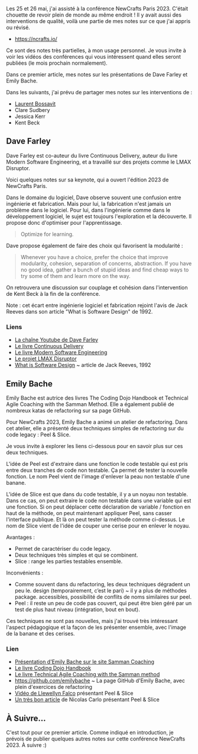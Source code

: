 Les 25 et 26 mai, j'ai assisté à la conférence NewCrafts Paris 2023. C'était
chouette de revoir plein de monde au même endroit ! Il y avait aussi des
interventions de qualité, voilà une partie de mes notes sur ce que j'ai appris
ou révisé.

- <https://ncrafts.io/>

Ce sont des notes très partielles, à mon usage personnel. Je vous invite à voir
les vidéos des conférences qui vous intéressent quand elles seront publiées (le
mois prochain normalement).

Dans ce premier article, mes notes sur les présentations de Dave Farley et
Emily Bache.

Dans les suivants, j'ai prévu de partager mes notes sur les interventions
de&nbsp;:

- [Laurent Bossavit][lb]
- Clare Sudbery
- Jessica Kerr
- Kent Beck

[lb]: /pages/2023-05-29_NewCrafts_Paris_2023_~_Laurent_Bossavit.html

## Dave Farley

Dave Farley est co-auteur du livre Continuous Delivery, auteur du livre
Modern Software Engineering, et a travaillé sur des projets comme le LMAX
Disruptor.

Voici quelques notes sur sa keynote, qui a ouvert l'édition 2023 de NewCrafts
Paris.

Dans le domaine du logiciel, Dave observe souvent une confusion entre
ingénierie et fabrication. Mais pour lui, la fabrication n'est jamais un
problème dans le logiciel. Pour lui, dans l'ingénierie comme dans le
développement logiciel, le sujet est toujours l'exploration et la découverte.
Il propose donc d'optimiser pour l'apprentissage.

> Optimize for learning.

Dave propose également de faire des choix qui favorisent la modularité&nbsp;:

> Whenever you have a choice, prefer the choice that improve modularity,
> cohesion, separation of concerns, abstraction. If you have no good idea,
> gather a bunch of stupid ideas and find cheap ways to try some of them and
> learn more on the way.

On retrouvera une discussion sur couplage et cohésion dans l'intervention de
Kent Beck à la fin de la conférence.

Note&nbsp;: cet écart entre ingénierie logiciel et fabrication rejoint l'avis
de Jack Reeves dans son article "What is Software Design" de 1992.

### Liens

- [La chaîne Youtube de Dave Farley][cd]
- [Le livre Continuous Delivery][cdb]
- [Le livre Modern Software Engineering][mse]
- [Le projet LMAX Disruptor][lmd]
- [What is Software Design][wisd] ~ article de Jack Reeves, 1992

[cd]: https://www.youtube.com/c/ContinuousDelivery
[cdb]: https://martinfowler.com/books/continuousDelivery.html
[mse]: https://www.davefarley.net/?p=352
[lmd]: https://lmax-exchange.github.io/disruptor/
[wisd]: http://www.bleading-edge.com/Publications/C++Journal/Cpjour2.htm

## Emily Bache

Emily Bache est autrice des livres The Coding Dojo Handbook et Technical Agile
Coaching with the Samman Method. Elle a également publié de nombreux katas de
refactoring sur sa page GitHub.

Pour NewCrafts 2023, Emily Bache a animé un atelier de refactoring. Dans cet
atelier, elle a présenté deux techniques simples de refactoring sur du code
legacy : Peel & Slice.

Je vous invite à explorer les liens ci-dessous pour en savoir plus sur ces deux techniques.

L'idée de Peel est d'extraire dans une fonction le code testable qui est pris
entre deux tranches de code non testable. Ça permet de tester la nouvelle
fonction. Le nom Peel vient de l'image d'enlever la peau non testable d'une
banane.

L'idée de Slice est que dans du code testable, il y a un noyau non testable.
Dans ce cas, on peut extraire le code non testable dans une variable qui est
une fonction. Si on peut déplacer cette déclaration de variable / fonction en
haut de la méthode, on peut maintenant appliquer Peel, sans casser l'interface
publique. Et là on peut tester la méthode comme ci-dessus. Le nom de Slice
vient de l'idée de couper une cerise pour en enlever le noyau.

Avantages :

- Permet de caractériser du code legacy.
- Deux techniques très simples et qui se combinent.
- Slice : range les parties testables ensemble.

Inconvénients :

- Comme souvent dans du refactoring, les deux techniques dégradent un peu le.
  design (temporairement, c’est le pari) ~ il y a plus de méthodes package.
  accessibles, possibilité de conflits de noms similaires sur peel.
- Peel : il reste un peu de code pas couvert, qui peut être bien géré par un
  test de plus haut niveau (intégration, bout en bout).


Ces techniques ne sont pas nouvelles, mais j'ai trouvé très intéressant
l'aspect pédagogique et la façon de les présenter ensemble, avec l'image de la
banane et des cerises.

### Lien

- [Présentation d'Emily Bache sur le site Samman Coaching][sc]
- [Le livre Coding Dojo Handbook][cdh]
- [Le livre Technical Agile Coaching with the Samman method][scb]
- <https://github.com/emilybache> ~ La page GitHub d'Emily Bache, avec plein d'exercices de refactoring
- [Vidéo de Llewellyn Falco][ll] présentant Peel & Slice
- [Un très bon article][nc] de Nicolas Carlo présentant Peel & Slice

[sc]: https://sammancoaching.org/society/contributors/emilybache.html
[cdh]: https://leanpub.com/codingdojohandbook
[scb]: https://leanpub.com/techagilecoach
[nc]: https://understandlegacycode.com/blog/another-way-of-refactoring-untested-code/
[ll]: https://www.youtube.com/watch?v=sXqRWXWiXYo

## À Suivre...

C'est tout pour ce premier article. Comme indiqué en introduction, je prévois
de publier quelques autres notes sur cette conférence NewCrafts 2023. À
suivre :)
